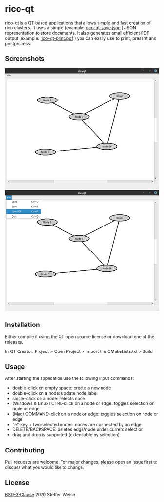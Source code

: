 # rico-qt

rico-qt is a QT based applications that allows simple and fast creation of rico clusters. It uses a simple (example: [rico-qt-save.json](resources/rico-qt-save.json) ) JSON representation to store documents. It also generates small efficient PDF output (example: [rico-qt-print.pdf](resources/rico-qt-print.pdf) ) you can easily use to print, present and postprocess.

## Screenshots

![Main Application Window](resources/rico-qt.png)
![Main Menu](resources/rico-qt-2.png)

## Installation

Either compile it using the QT open source license or download one of the releases.

In QT Creator:
Project > Open Project > Import the CMakeLists.txt > Build


## Usage

After starting the application use the following input commands:

* double-click on empty space: create a new node
* double-click on a node: update node label
* single-click on a node: selects node
* (Windows & Linux) CTRL-click on a node or edge: toggles selection on node or edge
* (Mac) COMMAND-click on a node or edge: toggles selection on node or edge
* "e"-key + two selected nodes: nodes are connected by an edge 
* DELETE/BACKSPACE: deletes edge/node under current selection
* drag and drop is supported (extendable by selection)

## Contributing
Pull requests are welcome. For major changes, please open an issue first to discuss what you would like to change.

## License
[BSD-3-Clause](https://opensource.org/licenses/BSD-3-Clause)
2020 Steffen Weise
